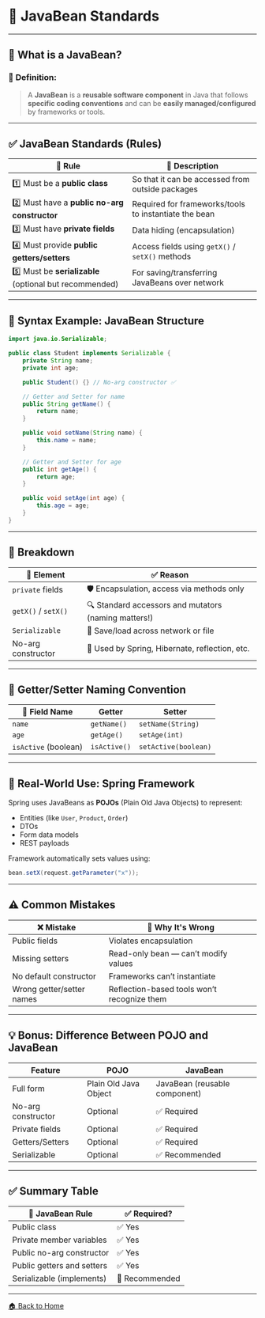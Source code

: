 # 🫘 JavaBean Standards

---

## 🧠 What is a JavaBean?

### 📌 **Definition:**

> A **JavaBean** is a **reusable software component** in Java that follows **specific coding conventions** and can be **easily managed/configured** by frameworks or tools.

---

## ✅ JavaBean Standards (Rules)

| 🔧 Rule                                                 | 📌 Description                                        |
| ------------------------------------------------------- | ----------------------------------------------------- |
| 1️⃣ Must be a **public class**                          | So that it can be accessed from outside packages      |
| 2️⃣ Must have a **public no-arg constructor**           | Required for frameworks/tools to instantiate the bean |
| 3️⃣ Must have **private fields**                        | Data hiding (encapsulation)                           |
| 4️⃣ Must provide **public getters/setters**             | Access fields using `getX()` / `setX()` methods       |
| 5️⃣ Must be **serializable** (optional but recommended) | For saving/transferring JavaBeans over network        |

---

## 🔧 Syntax Example: JavaBean Structure

```java
import java.io.Serializable;

public class Student implements Serializable {
    private String name;
    private int age;

    public Student() {} // No-arg constructor ✅

    // Getter and Setter for name
    public String getName() {
        return name;
    }

    public void setName(String name) {
        this.name = name;
    }

    // Getter and Setter for age
    public int getAge() {
        return age;
    }

    public void setAge(int age) {
        this.age = age;
    }
}
```

---

## 🧱 Breakdown

| 🔧 Element          | ✅ Reason                                             |
| ------------------- | ---------------------------------------------------- |
| `private` fields    | 🛡️ Encapsulation, access via methods only           |
| `getX()` / `setX()` | 🔍 Standard accessors and mutators (naming matters!) |
| `Serializable`      | 💾 Save/load across network or file                  |
| No-arg constructor  | 🧱 Used by Spring, Hibernate, reflection, etc.       |

---

## 🧪 Getter/Setter Naming Convention

| 🧠 Field Name        | Getter       | Setter               |
| -------------------- | ------------ | -------------------- |
| `name`               | `getName()`  | `setName(String)`    |
| `age`                | `getAge()`   | `setAge(int)`        |
| `isActive` (boolean) | `isActive()` | `setActive(boolean)` |

---

## 🔁 Real-World Use: Spring Framework

Spring uses JavaBeans as **POJOs** (Plain Old Java Objects) to represent:

* Entities (like `User`, `Product`, `Order`)
* DTOs
* Form data models
* REST payloads

Framework automatically sets values using:

```java
bean.setX(request.getParameter("x"));
```

---

## ⚠️ Common Mistakes

| ❌ Mistake                 | 🧠 Why It's Wrong                           |
| ------------------------- | ------------------------------------------- |
| Public fields             | Violates encapsulation                      |
| Missing setters           | Read-only bean — can’t modify values        |
| No default constructor    | Frameworks can’t instantiate                |
| Wrong getter/setter names | Reflection-based tools won’t recognize them |

---

## 💡 Bonus: Difference Between POJO and JavaBean

| Feature            | POJO                  | JavaBean                      |
| ------------------ | --------------------- | ----------------------------- |
| Full form          | Plain Old Java Object | JavaBean (reusable component) |
| No-arg constructor | Optional              | ✅ Required                    |
| Private fields     | Optional              | ✅ Required                    |
| Getters/Setters    | Optional              | ✅ Required                    |
| Serializable       | Optional              | ✅ Recommended                 |

---

## ✅ Summary Table

| 🔧 JavaBean Rule           | ✅ Required?    |
| -------------------------- | -------------- |
| Public class               | ✅ Yes          |
| Private member variables   | ✅ Yes          |
| Public no-arg constructor  | ✅ Yes          |
| Public getters and setters | ✅ Yes          |
| Serializable (implements)  | 🔄 Recommended |

---

[🏠 Back to Home](../../README.md)